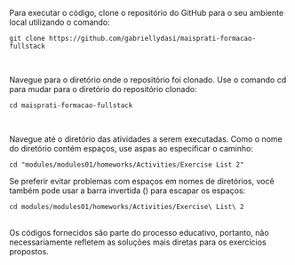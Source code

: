 Para executar o código, clone o repositório do GitHub para o seu ambiente local utilizando o comando:
```
git clone https://github.com/gabriellydasi/maisprati-formacao-fullstack
```
<br>

Navegue para o diretório onde o repositório foi clonado. Use o comando cd para mudar para o diretório do repositório clonado:
```
cd maisprati-formacao-fullstack
```
<br>

Navegue até o diretório das atividades a serem executadas. Como o nome do diretório contém espaços, use aspas ao especificar o caminho:
```
cd "modules/modules01/homeworks/Activities/Exercise List 2"
```
Se preferir evitar problemas com espaços em nomes de diretórios, você também pode usar a barra invertida (\) para escapar os espaços:
```
cd modules/modules01/homeworks/Activities/Exercise\ List\ 2
```

<br>
Os códigos fornecidos são parte do processo educativo, portanto, não necessariamente refletem as soluções mais diretas para os exercícios propostos.
